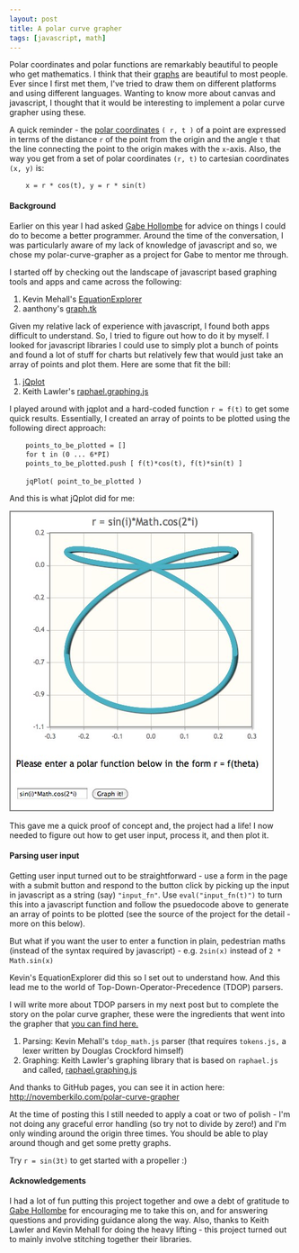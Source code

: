 ```yaml
---
layout: post
title: A polar curve grapher
tags: [javascript, math]
---
```



  Polar coordinates and polar functions are remarkably beautiful to people who get mathematics.
  I think that their [graphs](http://www.wolframalpha.com/input/?i=polar+curves) are beautiful to most people. Ever since I first met them,
  I've tried to draw them on different platforms and using different languages. Wanting to know more about canvas and javascript,
  I thought that it would be interesting to implement a polar curve grapher using these.


  A quick reminder - the [polar coordinates](http://www.wolframalpha.com/input/?i=polar+coordinates) `( r, t )` of a point
  are expressed in terms of the distance `r` of the point from the origin and the angle `t`
  that the line connecting the point to the origin makes with the `x`-axis. Also, the way you get from a set of polar coordinates `(r, t)`
  to cartesian coordinates `(x, y)` is:

        x = r * cos(t), y = r * sin(t)

#### Background


  Earlier on this year I had asked [Gabe Hollombe](http://avantbard.com) for advice on things I could do to become a better programmer.
  Around the time of the conversation, I was particularly aware of my lack of knowledge of
  javascript and so, we chose my polar-curve-grapher as a project for Gabe to mentor me through.


  I started off by checking out the landscape of javascript based graphing tools and apps and came across the
  following:

1. Kevin Mehall's [EquationExplorer](http://kevinmehall.net/p/equationexplorer)
1. aanthony's [graph.tk](http://graph.tk)


  Given my relative lack of experience with javascript, I found both apps difficult to understand.
  So, I tried to figure out how to do it by myself.  I looked for javascript libraries I could use to simply plot a bunch of points
  and found a lot of stuff for charts but relatively few that would just take an array of
  points and plot them. Here are some that fit the bill:

1. [jQplot](http://www.jqplot.com/)
1. Keith Lawler's [raphael.graphing.js](https://github.com/lawler/raphael.graphing)


  I played around with jqplot and a hard-coded function `r = f(t)` to get some quick results.  Essentially, I
  created an array of points to be plotted using the following direct approach:

        points_to_be_plotted = []
        for t in (0 ... 6*PI)
        points_to_be_plotted.push [ f(t)*cos(t), f(t)*sin(t) ]

        jqPlot( point_to_be_plotted )

And this is what jQplot did for me:

<img src='/images/Polar_function_grapher-jqplot.jpg' style='border: solid; border-color: gray; border-width: 2px' />

  This gave me a quick proof of concept and, the project had a life! I now needed to figure out how to get user input, process it, and then plot it.

#### Parsing user input


  Getting user input turned out to be straightforward - use a form in the page with a submit button and respond
  to the button click by picking up the input in javascript as a string (say) `"input_fn"`.  Use `eval("input_fn(t)")` to turn this into a javascript
  function and follow the psuedocode above to generate an array of points to be plotted (see the source of the project for the detail - more on this below).


  But what if you want the user to enter a function in
  plain, pedestrian maths (instead of the syntax required by javascript) - e.g. `2sin(x)` instead of `2 * Math.sin(x)`

  Kevin's EquationExplorer did this so I set out to understand how.
  And this lead me to the world of Top-Down-Operator-Precedence (TDOP) parsers.


  I will write more about TDOP parsers in my next post but to complete the story on the polar curve grapher, these were the
  ingredients that went into the grapher that [you can find here.](http://github.com/novemberkilo/polar-curve-grapher)

1. Parsing: Kevin Mehall's `tdop_math.js` parser (that requires `tokens.js,` a lexer written by Douglas Crockford himself)
1. Graphing: Keith Lawler's graphing library that is based on `raphael.js` and called, [raphael.graphing.js](https://github.com/lawler/raphael.graphing)


And thanks to GitHub pages, you can see it in action here: <http://novemberkilo.com/polar-curve-grapher>

  At the time of posting this I still needed to apply a coat or two of polish - I'm not doing any graceful error handling (so try not to divide by zero!) and I'm
  only winding around the origin three times. You should be able to play around though and get some pretty graphs.

  Try `r = sin(3t)` to get started with a propeller :)

#### Acknowledgements


  I had a lot of fun putting this project together and owe a debt of gratitude to [Gabe Hollombe](http://avantbard.com) for encouraging me to take this on, and for answering questions
  and providing guidance along the way.  Also, thanks to Keith Lawler and Kevin Mehall for doing the heavy lifting - this project turned out to mainly involve
  stitching together their libraries.








